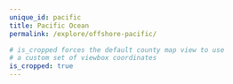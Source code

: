 ```yaml
---
unique_id: pacific
title: Pacific Ocean
permalink: /explore/offshore-pacific/

# is_cropped forces the default county map view to use
# a custom set of viewbox coordinates
is_cropped: true
---
```

